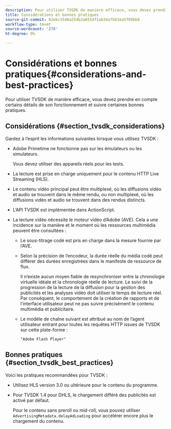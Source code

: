 ```yaml
---
description: Pour utiliser TVSDK de manière efficace, vous devez prendre en compte certains détails de son fonctionnement et suivre certaines bonnes pratiques.
title: Considérations et bonnes pratiques
source-git-commit: 02ebc3548a254b2a6554f1ab34afbb3ea5f09bb8
workflow-type: tm+mt
source-wordcount: '278'
ht-degree: 0%

---
```


# Considérations et bonnes pratiques{#considerations-and-best-practices}

Pour utiliser TVSDK de manière efficace, vous devez prendre en compte certains détails de son fonctionnement et suivre certaines bonnes pratiques.

## Considérations {#section_tvsdk_considerations}

Gardez à l’esprit les informations suivantes lorsque vous utilisez TVSDK :

* Adobe Primetime ne fonctionne pas sur les émulateurs ou les simulateurs.

  Vous devez utiliser des appareils réels pour les tests.
* La lecture est prise en charge uniquement pour le contenu HTTP Live Streaming (HLS).
* Le contenu vidéo principal peut être multiplexé, où les diffusions vidéo et audio se trouvent dans le même rendu, ou non multiplexé, où les diffusions vidéo et audio se trouvent dans des rendus distincts.
* L’API TVSDK est implémentée dans ActionScript.
* La lecture vidéo nécessite le moteur vidéo d’Adobe (AVE). Cela a une incidence sur la manière et le moment où les ressources multimédia peuvent être consultées :

   * Le sous-titrage codé est pris en charge dans la mesure fournie par l’AVE.
   * Selon la précision de l’encodeur, la durée réelle du média codé peut différer des durées enregistrées dans le manifeste de ressource de flux.

     Il n’existe aucun moyen fiable de resynchroniser entre la chronologie virtuelle idéale et la chronologie réelle de lecture. Le suivi de la progression de la lecture de la diffusion pour la gestion des publicités et les analyses vidéo doit utiliser le temps de lecture réel. Par conséquent, le comportement de la création de rapports et de l’interface utilisateur peut ne pas suivre précisément le contenu multimédia et publicitaire.
   * Le modèle de chaîne suivant est attribué au nom de l’agent utilisateur entrant pour toutes les requêtes HTTP issues de TVSDK sur cette plate-forme :

     ```
     "Adobe Flash Player"
     ```

## Bonnes pratiques {#section_tvsdk_best_practices}

Voici les pratiques recommandées pour TVSDK :

* Utilisez HLS version 3.0 ou ultérieure pour le contenu du programme.
* Pour TVSDK 1.4 pour DHLS, le chargement différé des publicités est activé par défaut.

  Pour le contenu sans preroll ou mid-roll, vous pouvez utiliser `AdvertisingMetadata.delayAdLoading` pour accélérer encore plus le chargement du contenu.
